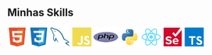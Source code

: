 
<h2>Minhas Skills</h2>
<div>
  <img alt="HTML" src="https://raw.githubusercontent.com/devicons/devicon/master/icons/html5/html5-original.svg" style="max-width: 100%;" width="40" height="40" align="middle" title="HTML">
  
  <img alt="CSS" src="https://raw.githubusercontent.com/devicons/devicon/master/icons/css3/css3-original.svg" style="max-width: 100%;" width="40" height="40" align="middle" title="CSS">

  <img alt="MySQL" src="https://raw.githubusercontent.com/devicons/devicon/master/icons/mysql/mysql-original.svg" style="max-width: 100%;" width="40" height="40" align="middle" title="MySQL">
  
  <img alt="Javascript" src="https://raw.githubusercontent.com/devicons/devicon/master/icons/javascript/javascript-plain.svg" style="max-width: 100%;" width="40" height="40" align="middle" title="JavaScript">
  
  <img alt="PHP" src="https://raw.githubusercontent.com/devicons/devicon/master/icons/php/php-original.svg" style="max-width: 100%;" width="50" height="40" align="middle" title="PHP"> 

  <img alt="Python" src="https://raw.githubusercontent.com/devicons/devicon/master/icons/python/python-original.svg" style="max-width: 100%;" width="40" height="40" align="middle" title="Python">

  <img alt="ReactJS" src="https://raw.githubusercontent.com/devicons/devicon/master/icons/react/react-original.svg" style="max-width: 100%;" width="40" height="40" align="middle" title="ReactJS">

  <img alt="Selenium" src="https://raw.githubusercontent.com/devicons/devicon/master/icons/selenium/selenium-original.svg" style="max-width: 100%;" width="40" height="40" align="middle" title="Selenium">

  <img alt="Typescript" src="https://raw.githubusercontent.com/devicons/devicon/master/icons/typescript/typescript-original.svg" style="max-width: 100%;" width="40" height="40" align="middle" title="Typescript">

</div> 
<br>

<div>




